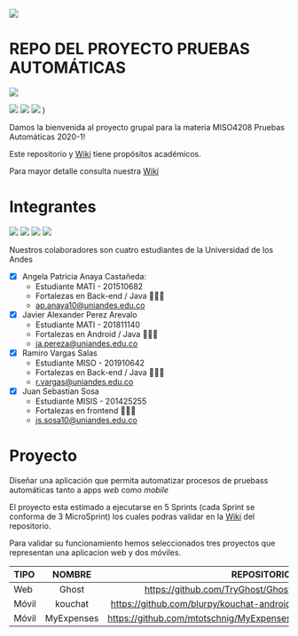 ![](https://raw.github.com/jssosa10/miso4208/master/src/common/images/logo-uniandes.png)
# REPO DEL PROYECTO PRUEBAS AUTOMÁTICAS

![](https://img.shields.io/badge/Sprints%20planeados-5-blue)

![](https://img.shields.io/badge/Sprint%20actual-3-green)
![](https://img.shields.io/badge/MicroSprint-3%20de%203-green)
![](https://img.shields.io/badge/Bitácora-04/04/2020-purple)
)

Damos la bienvenida al proyecto grupal para la materia MISO4208 Pruebas Automáticas 2020-1!

Este repositorio y [Wiki](https://github.com/jssosa10/miso4208/wiki) tiene propósitos académicos.

Para mayor detalle consulta nuestra [Wiki](https://github.com/jssosa10/miso4208/wiki)

# Integrantes
![](https://raw.github.com/jssosa10/miso4208/master/src/common/images/angela-bio.jpg)
![](https://raw.github.com/jssosa10/miso4208/master/src/common/images/javier-bio.jpg)
![](https://raw.github.com/jssosa10/miso4208/master/src/common/images/ramiro-bio.jpg)
![](https://raw.github.com/jssosa10/miso4208/master/src/common/images/juan-bio.jpg)

Nuestros colaboradores son cuatro estudiantes de la Universidad de los Andes
- [x] Angela Patricia Anaya Castañeda:
    - Estudiante MATI - 201510682
    - Fortalezas en Back-end / Java 👩🏻‍💻
    - ap.anaya10@uniandes.edu.co
- [x] Javier Alexander Perez Arevalo
    - Estudiante MATI - 201811140
    - Fortalezas en Android / Java 👨🏻‍💻
    - ja.pereza@uniandes.edu.co
- [x] Ramiro Vargas Salas
    - Estudiante MISO - 201910642
    - Fortalezas en Back-end / Java 👨🏻‍💻
    - r.vargas@uniandes.edu.co
- [x] Juan Sebastian Sosa
    - Estudiante MISIS - 201425255
    - Fortalezas en frontend 👨🏻‍💻
    - js.sosa10@uniandes.edu.co

# Proyecto
Diseñar una aplicación que permita automatizar procesos de pruebass automáticas tanto a apps *web* como *mobile*

El proyecto esta estimado a ejecutarse en 5 Sprints (cada Sprint se conforma de 3 MicroSprint) los cuales podras validar en la [Wiki](https://github.com/jssosa10/miso4208/wiki) del repositorio.

Para validar su funcionamiento hemos seleccionados tres proyectos que representan una aplicacion web y dos móviles.

| TIPO | NOMBRE| REPOSITORIO |
| :------------ |:---------------:| -----:|
| Web | Ghost	| https://github.com/TryGhost/Ghost |
| Móvil | kouchat |	https://github.com/blurpy/kouchat-android |
| Móvil | MyExpenses | https://github.com/mtotschnig/MyExpenses |
